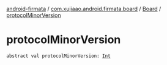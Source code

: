 [android-firmata](../../index.md) / [com.xujiaao.android.firmata.board](../index.md) / [Board](index.md) / [protocolMinorVersion](./protocol-minor-version.md)

# protocolMinorVersion

`abstract val protocolMinorVersion: `[`Int`](https://kotlinlang.org/api/latest/jvm/stdlib/kotlin/-int/index.html)